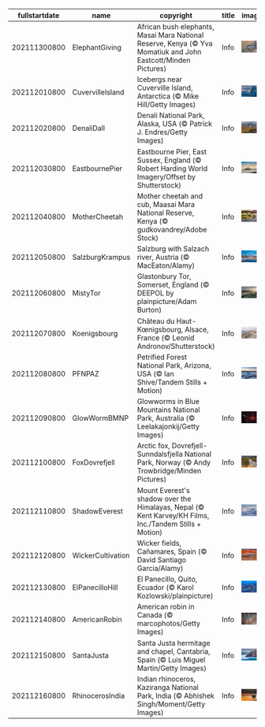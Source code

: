 |fullstartdate|name|copyright|title|image|
|--|--|--|--|--|
202111300800|ElephantGiving|African bush elephants, Masai Mara National Reserve, Kenya (© Yva Momatiuk and John Eastcott/Minden Pictures)|Info|![](/en-AU/2021/12/202111300800ElephantGiving.jpg)|
202112010800|CuvervilleIsland|Icebergs near Cuverville Island, Antarctica (© Mike Hill/Getty Images)|Info|![](/en-AU/2021/12/202112010800CuvervilleIsland.jpg)|
202112020800|DenaliDall|Denali National Park, Alaska, USA (© Patrick J. Endres/Getty Images)|Info|![](/en-AU/2021/12/202112020800DenaliDall.jpg)|
202112030800|EastbournePier|Eastbourne Pier, East Sussex, England (© Robert Harding World Imagery/Offset by Shutterstock)|Info|![](/en-AU/2021/12/202112030800EastbournePier.jpg)|
202112040800|MotherCheetah|Mother cheetah and cub, Maasai Mara National Reserve, Kenya (© gudkovandrey/Adobe Stock)|Info|![](/en-AU/2021/12/202112040800MotherCheetah.jpg)|
202112050800|SalzburgKrampus|Salzburg with Salzach river, Austria (© MacEaton/Alamy)|Info|![](/en-AU/2021/12/202112050800SalzburgKrampus.jpg)|
202112060800|MistyTor|Glastonbury Tor, Somerset, England (© DEEPOL by plainpicture/Adam Burton)|Info|![](/en-AU/2021/12/202112060800MistyTor.jpg)|
202112070800|Koenigsbourg|Château du Haut-Kœnigsbourg, Alsace, France (© Leonid Andronov/Shutterstock)|Info|![](/en-AU/2021/12/202112070800Koenigsbourg.jpg)|
202112080800|PFNPAZ|Petrified Forest National Park, Arizona, USA (© Ian Shive/Tandem Stills + Motion)|Info|![](/en-AU/2021/12/202112080800PFNPAZ.jpg)|
202112090800|GlowWormBMNP|Glowworms in Blue Mountains National Park, Australia (© Leelakajonkij/Getty Images)|Info|![](/en-AU/2021/12/202112090800GlowWormBMNP.jpg)|
202112100800|FoxDovrefjell|Arctic fox, Dovrefjell-Sunndalsfjella National Park, Norway (© Andy Trowbridge/Minden Pictures)|Info|![](/en-AU/2021/12/202112100800FoxDovrefjell.jpg)|
202112110800|ShadowEverest|Mount Everest's shadow over the Himalayas, Nepal (© Kent Karvey/KH Films, Inc./Tandem Stills + Motion)|Info|![](/en-AU/2021/12/202112110800ShadowEverest.jpg)|
202112120800|WickerCultivation|Wicker fields, Cañamares, Spain (© David Santiago Garcia/Alamy)|Info|![](/en-AU/2021/12/202112120800WickerCultivation.jpg)|
202112130800|ElPanecilloHill|El Panecillo, Quito, Ecuador (© Karol Kozlowski/plainpicture)|Info|![](/en-AU/2021/12/202112130800ElPanecilloHill.jpg)|
202112140800|AmericanRobin|American robin in Canada (© marcophotos/Getty Images)|Info|![](/en-AU/2021/12/202112140800AmericanRobin.jpg)|
202112150800|SantaJusta|Santa Justa hermitage and chapel, Cantabria, Spain (© Luis Miguel Martin/Getty Images)|Info|![](/en-AU/2021/12/202112150800SantaJusta.jpg)|
202112160800|RhinocerosIndia|Indian rhinoceros, Kaziranga National Park, India (© Abhishek Singh/Moment/Getty Images)|Info|![](/en-AU/2021/12/202112160800RhinocerosIndia.jpg)|
